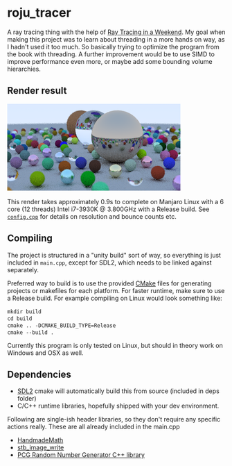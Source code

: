 # roju_tracer
A ray tracing thing with the help of [Ray Tracing in a Weekend](http://www.realtimerendering.com/raytracing/Ray%20Tracing%20in%20a%20Weekend.pdf). My goal when making this project was to learn about threading in a more hands on way, as I hadn't used it too much. So basically trying to optimize the program from the book with threading. A further improvement would be to use SIMD to improve performance even more, or maybe add some bounding volume hierarchies.


## Render result
![alt text](render.png "Render png")

This render takes approximately 0.9s to complete on Manjaro Linux with a 6 core (12 threads) Intel i7-3930K @ 3.800GHz with a Release build. See [`config.cpp`](src/config.cpp) for details on resolution and bounce counts etc.


## Compiling
The project is structured in a "unity build" sort of way, so everything is just included in `main.cpp`, except for SDL2, which needs to be linked against separately.

Preferred way to build is to use the provided [CMake](https://cmake.org/) files for generating projects or makefiles for each platform. For faster runtime, make sure to use a Release build. For example compiling on Linux would look something like:
```
mkdir build
cd build
cmake .. -DCMAKE_BUILD_TYPE=Release
cmake --build .
```

Currently this program is only tested on Linux, but should in theory work on Windows and OSX as well.


## Dependencies
- [SDL2](http://libsdl.org/) cmake will automatically build this from source (included in deps folder)
- C/C++ runtime libraries, hopefully shipped with your dev environment.

Following are single-ish header libraries, so they don't require any specific actions really. These are all already included in the main.cpp
- [HandmadeMath](https://github.com/HandmadeMath/Handmade-Math)
- [stb_image_write](https://github.com/nothings/stb)
- [PCG Random Number Generator C++ library](https://github.com/imneme/pcg-cpp)

